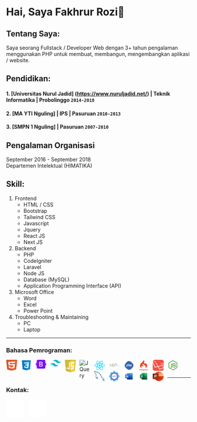 # Hai, Saya Fakhrur Rozi👋

## Tentang Saya:
Saya seorang Fullstack / Developer Web dengan 3+ tahun pengalaman menggunakan PHP untuk membuat, membangun, mengembangkan aplikasi / website.

## Pendidikan:

#### 1. [Universitas Nurul Jadid] (https://www.nuruljadid.net/) | Teknik Informatika | Probolinggo `2014-2018`
#### 2. [MA YTI Nguling] | IPS | Pasuruan `2010-2013`
#### 3. [SMPN 1 Nguling] | Pasuruan `2007-2010`

## Pengalaman Organisasi
September 2016 -  September 2018
<br />
Departemen Intelektual (HIMATIKA)

## Skill:
1. Frontend
   - HTML / CSS
   - Bootstrap
   - Tailwind CSS
   - Javascript
   - Jquery
   - React JS
   - Next JS
2. Backend
   - PHP
   - CodeIgniter
   - Laravel
   - Node JS
   - Database (MySQL)
   - Application Programming Interface (API)
3. Microsoft Office
   - Word
   - Excel
   - Power Point
4. Troubleshooting & Maintaining
   - PC
   - Laptop
---

### Bahasa Pemrograman:

[<img align="left" alt="HTML" width="30px" height="30px" src="./img/html.png" style="padding-right:10px;" />][html]
[<img align="left" alt="CSS" width="30px" src="./img/css.png" style="padding-right:10px;" />][css]
[<img align="left" alt="Bootstrap" width="30px" src="./img/bootstrap_logo.png" style="padding-right:10px;" />][bootstrap]
[<img align="left" alt="Tailwindcss" width="30px" src="./img/tailwindcss.png" style="padding-right:10px;" />][tailwindcss]
[<img align="left" alt="Javascript" width="30px" src="./img/javascript_logo.png" style="padding-right:10px;" />][javascript]
[<img align="left" alt="JQuery" width="30px" src="https://logodix.com/logo/941120.png" style="padding-right:10px;" />][jquery]
[<img align="left" alt="reactjs" width="30px" src="./img/reactjs.png" style="padding-right:10px;" />][reactjs]
[<img align="left" alt="nextjs" width="30px" src="./img/next_js.png" style="padding-right:10px;" />][nextjs]
[<img align="left" alt="PHP" width="30px" src="./img/php.png" style="padding-right:10px;" />][php]
[<img align="left" alt="Codeigniter" width="30px" src="./img/codeigniter_logo.png" style="padding-right:10px;" />][codeigniter]
[<img align="left" alt="Laravel" width="30px" src="./img/laravel_logo.png" style="padding-right:10px;" />][Laravel]
[<img align="left" alt="Nodejs" width="30px" src="./img/nodejs.png" style="padding-right:10px;" />][nodejs]
[<img align="left" alt="MySql" width="30px" src="./img/mysql_logo.png" style="padding-right:10px;" />][mysql]
[<img align="left" alt="api" width="30px" src="./img/api_logo.png" style="padding-right:10px;" />][API]
[<img align="left" alt="Word" width="30px" src="./img/word_logo.png" style="padding-right:10px;" />][microsoft]
[<img align="left" alt="Excel" width="30px" src="./img/excel_logo.png" style="padding-right:10px;" />][microsoft]
[<img align="left" alt="Power Point" width="30px" src="./img/powerpoint_logo.png" style="padding-right:10px;" />][microsoft]

<br />
<br />

---
### Kontak:

[![website](./img/github-dark.svg)](https://github.com/farozy)
&nbsp;&nbsp;
[![website](./img/instagram-dark.svg)](https://www.instagram.com/farozyie/)

[html]: https://www.w3schools.com/html
[css]: https://www.w3schools.com/css
[bootstrap]: https://getbootstrap.com
[tailwindcss]: https://tailwindcss.com
[javascript]: https://www.javascript.com
[jquery]: https://jquery.com
[reactjs]: https://react.dev
[nextjs]: https://nextjs.org
[php]: https://www.php.net
[laravel]: https://laravel.com
[codeigniter]: https://codeigniter.com
[nodejs]: https://nodejs.org/en
[mysql]: https://www.mysql.com
[api]: https://aws.amazon.com/id/what-is/api
[microsoft]: https://www.microsoft.com/id-id
